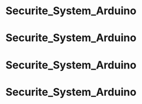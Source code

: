 # Securite_System_Arduino
# Securite_System_Arduino
# Securite_System_Arduino
# Securite_System_Arduino
